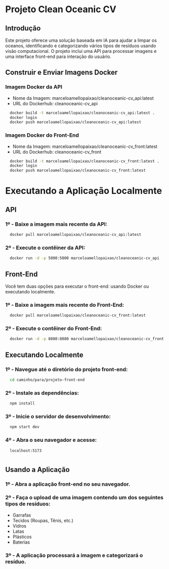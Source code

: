 # Projeto Clean Oceanic CV

## Introdução

Este projeto oferece uma solução baseada em IA para ajudar a limpar os oceanos, identificando e categorizando vários tipos de resíduos usando visão computacional. O projeto inclui uma API para processar imagens e uma interface front-end para interação do usuário.

## Construir e Enviar Imagens Docker

### Imagem Docker da API
- Nome da Imagem: marceloamellopaixao/cleanoceanic-cv_api:latest
- URL do Dockerhub: cleanoceanic-cv_api

```bash
  docker build -t marceloamellopaixao/cleanoceanic-cv_api:latest .
  docker login
  docker push marceloamellopaixao/cleanoceanic-cv_api:latest
```

### Imagem Docker do Front-End
- Nome da Imagem: marceloamellopaixao/cleanoceanic-cv_front:latest
- URL do Dockerhub: cleanoceanic-cv_front

```bash
  docker build -t marceloamellopaixao/cleanoceanic-cv_front:latest .
  docker login
  docker push marceloamellopaixao/cleanoceanic-cv_front:latest
```

# Executando a Aplicação Localmente
## API
### 1º - Baixe a imagem mais recente da API:

```bash
  docker pull marceloamellopaixao/cleanoceanic-cv_api:latest
```

### 2º - Execute o contêiner da API:

```bash
  docker run -d -p 5000:5000 marceloamellopaixao/cleanoceanic-cv_api
```

## Front-End
Você tem duas opções para executar o front-end: usando Docker ou executando localmente.

### 1º - Baixe a imagem mais recente do Front-End:

```bash
  docker pull marceloamellopaixao/cleanoceanic-cv_front:latest
```

### 2º - Execute o contêiner do Front-End:

```bash
  docker run -d -p 8080:8080 marceloamellopaixao/cleanoceanic-cv_front
```

## Executando Localmente

### 1º - Navegue até o diretório do projeto front-end:

```bash
  cd caminho/para/projeto-front-end
```

### 2º - Instale as dependências:

```bash
  npm install
```

### 3º - Inicie o servidor de desenvolvimento:

```bash
  npm start dev
```

### 4º - Abra o seu navegador e acesse: 

```bash
  localhost:5173
```

#

## Usando a Aplicação

### 1º - Abra a aplicação front-end no seu navegador.

### 2º - Faça o upload de uma imagem contendo um dos seguintes tipos de resíduos:
  - Garrafas
  - Tecidos (Roupas, Tênis, etc.)
  - Vidros
  - Latas
  - Plásticos
  - Baterias
### 3º - A aplicação processará a imagem e categorizará o resíduo.
